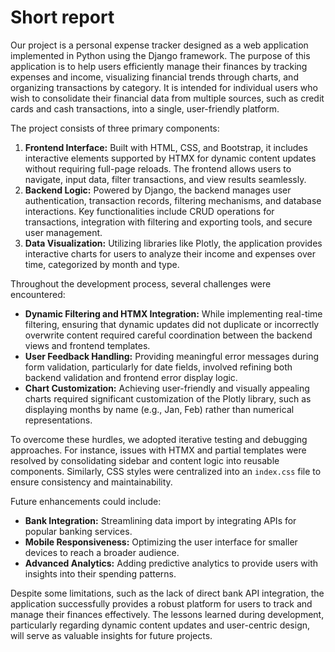 # Short report

Our project is a personal expense tracker designed as a web application implemented in Python using the Django framework. The purpose of this application is to help users efficiently manage their finances by tracking expenses and income, visualizing financial trends through charts, and organizing transactions by category. It is intended for individual users who wish to consolidate their financial data from multiple sources, such as credit cards and cash transactions, into a single, user-friendly platform.

The project consists of three primary components:
1. **Frontend Interface:** Built with HTML, CSS, and Bootstrap, it includes interactive elements supported by HTMX for dynamic content updates without requiring full-page reloads. The frontend allows users to navigate, input data, filter transactions, and view results seamlessly.
2. **Backend Logic:** Powered by Django, the backend manages user authentication, transaction records, filtering mechanisms, and database interactions. Key functionalities include CRUD operations for transactions, integration with filtering and exporting tools, and secure user management.
3. **Data Visualization:** Utilizing libraries like Plotly, the application provides interactive charts for users to analyze their income and expenses over time, categorized by month and type.

Throughout the development process, several challenges were encountered:
- **Dynamic Filtering and HTMX Integration:** While implementing real-time filtering, ensuring that dynamic updates did not duplicate or incorrectly overwrite content required careful coordination between the backend views and frontend templates.
- **User Feedback Handling:** Providing meaningful error messages during form validation, particularly for date fields, involved refining both backend validation and frontend error display logic.
- **Chart Customization:** Achieving user-friendly and visually appealing charts required significant customization of the Plotly library, such as displaying months by name (e.g., Jan, Feb) rather than numerical representations.

To overcome these hurdles, we adopted iterative testing and debugging approaches. For instance, issues with HTMX and partial templates were resolved by consolidating sidebar and content logic into reusable components. Similarly, CSS styles were centralized into an `index.css` file to ensure consistency and maintainability.

Future enhancements could include:
- **Bank Integration:** Streamlining data import by integrating APIs for popular banking services.
- **Mobile Responsiveness:** Optimizing the user interface for smaller devices to reach a broader audience.
- **Advanced Analytics:** Adding predictive analytics to provide users with insights into their spending patterns.

Despite some limitations, such as the lack of direct bank API integration, the application successfully provides a robust platform for users to track and manage their finances effectively. The lessons learned during development, particularly regarding dynamic content updates and user-centric design, will serve as valuable insights for future projects.

